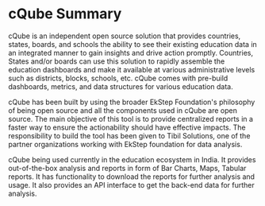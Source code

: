 # cQube Summary

cQube is an independent open source solution that provides countries, states, boards, and schools the ability to see their existing education data in an integrated manner to gain insights and drive action promptly. Countries, States and/or boards can use this solution to rapidly assemble the education dashboards and make it available at various administrative levels such as districts, blocks, schools, etc. cQube comes with pre-build dashboards, metrics, and data structures for various education data.

cQube has been built by using the broader EkStep Foundation's philosophy of being open source and all the components used in cQube are open source. The main objective of this tool is to provide centralized reports in a faster way to ensure the actionability should have effective impacts. The responsibility to build the tool has been given to Tibil Solutions, one of the partner organizations working with EkStep foundation for data analysis.

cQube being used currently in the education ecosystem in India. It provides out-of-the-box analysis and reports in form of Bar Charts, Maps, Tabular reports. It has functionality to download the reports for further analysis and usage. It also provides an API interface to get the back-end data for further analysis.

